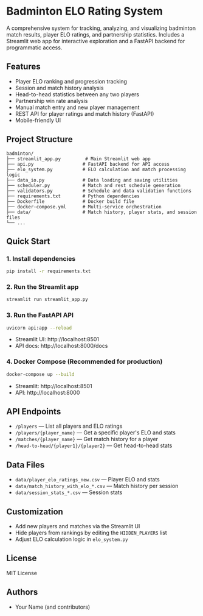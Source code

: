 # Badminton ELO Rating System

A comprehensive system for tracking, analyzing, and visualizing badminton match results, player ELO ratings, and partnership statistics. Includes a Streamlit web app for interactive exploration and a FastAPI backend for programmatic access.

## Features
- Player ELO ranking and progression tracking
- Session and match history analysis
- Head-to-head statistics between any two players
- Partnership win rate analysis
- Manual match entry and new player management
- REST API for player ratings and match history (FastAPI)
- Mobile-friendly UI

## Project Structure
```
badminton/
├── streamlit_app.py         # Main Streamlit web app
├── api.py                  # FastAPI backend for API access
├── elo_system.py           # ELO calculation and match processing logic
├── data_io.py              # Data loading and saving utilities
├── scheduler.py            # Match and rest schedule generation
├── validators.py           # Schedule and data validation functions
├── requirements.txt        # Python dependencies
├── Dockerfile              # Docker build file
├── docker-compose.yml      # Multi-service orchestration
├── data/                   # Match history, player stats, and session files
└── ...
```

## Quick Start

### 1. Install dependencies
```bash
pip install -r requirements.txt
```

### 2. Run the Streamlit app
```bash
streamlit run streamlit_app.py
```

### 3. Run the FastAPI API
```bash
uvicorn api:app --reload
```

- Streamlit UI: http://localhost:8501
- API docs: http://localhost:8000/docs

### 4. Docker Compose (Recommended for production)
```bash
docker-compose up --build
```
- Streamlit: http://localhost:8501
- API: http://localhost:8000

## API Endpoints
- `/players` — List all players and ELO ratings
- `/players/{player_name}` — Get a specific player's ELO and stats
- `/matches/{player_name}` — Get match history for a player
- `/head-to-head/{player1}/{player2}` — Get head-to-head stats

## Data Files
- `data/player_elo_ratings_new.csv` — Player ELO and stats
- `data/match_history_with_elo_*.csv` — Match history per session
- `data/session_stats_*.csv` — Session stats

## Customization
- Add new players and matches via the Streamlit UI
- Hide players from rankings by editing the `HIDDEN_PLAYERS` list
- Adjust ELO calculation logic in `elo_system.py`

## License
MIT License

## Authors
- Your Name (and contributors)
